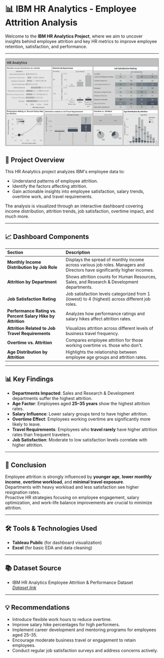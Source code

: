 # 📊 IBM HR Analytics - Employee Attrition Analysis

Welcome to the **IBM HR Analytics Project**, where we aim to uncover insights behind employee attrition and key HR metrics to improve employee retention, satisfaction, and performance.

---
![IBM HR Analytics Dashboard](https://github.com/elan026/IBM-HR-Analytics/blob/bf8e50f667b0bcc21e6f082234c671ccb960d052/dashboard.png)


## 📜 Project Overview

This HR Analytics project analyzes IBM's employee data to:
- Understand patterns of employee attrition.
- Identify the factors affecting attrition.
- Gain actionable insights into employee satisfaction, salary trends, overtime work, and travel requirements.

The analysis is visualized through an interactive dashboard covering income distribution, attrition trends, job satisfaction, overtime impact, and much more.

---

## 📈 Dashboard Components

| Section | Description |
|:--------|:------------|
| **Monthly Income Distribution by Job Role** | Displays the spread of monthly income across various job roles. Managers and Directors have significantly higher incomes. |
| **Attrition by Department** | Shows attrition counts for Human Resources, Sales, and Research & Development departments. |
| **Job Satisfaction Rating** | Job satisfaction levels categorized from 1 (lowest) to 4 (highest) across different job roles. |
| **Performance Rating vs. Percent Salary Hike by Attrition** | Analyzes how performance ratings and salary hikes affect attrition rates. |
| **Attrition Related to Job Travel Requirements** | Visualizes attrition across different levels of business travel frequency. |
| **Overtime vs. Attrition** | Compares employee attrition for those working overtime vs. those who don't. |
| **Age Distribution by Attrition** | Highlights the relationship between employee age groups and attrition rates. |

---

## 📊 Key Findings

- **Departments Impacted**: Sales and Research & Development departments suffer the highest attrition.
- **Age Factor**: Employees aged **25–35 years** show the highest attrition rates.
- **Salary Influence**: Lower salary groups tend to have higher attrition.
- **Overtime Effect**: Employees working overtime are significantly more likely to leave.
- **Travel Requirements**: Employees who **travel rarely** have higher attrition rates than frequent travelers.
- **Job Satisfaction**: Moderate to low satisfaction levels correlate with higher attrition.

---

## 📌 Conclusion

Employee attrition is strongly influenced by **younger age**, **lower monthly income**, **overtime workload**, and **minimal travel exposure**.  
Departments with heavy workload and less satisfaction see higher resignation rates.  
Proactive HR strategies focusing on employee engagement, salary optimization, and work-life balance improvements are crucial to minimize attrition.

---

## 🛠️ Tools & Technologies Used

- **Tableau Pubilc** (for dashboard visualization)
- **Excel** (for basic EDA and data cleaning)

---

## 📚 Dataset Source

- IBM HR Analytics Employee Attrition & Performance Dataset  
*[Dataset link](https://www.kaggle.com/datasets/pavansubhasht/ibm-hr-analytics-attrition-dataset)*

---

## 💡 Recommendations

- Introduce flexible work hours to reduce overtime.
- Improve salary hike percentages for high performers.
- Implement career development and mentoring programs for employees aged 25–35.
- Encourage moderate business travel or engagement to retain employees.
- Conduct regular job satisfaction surveys and address concerns actively.


